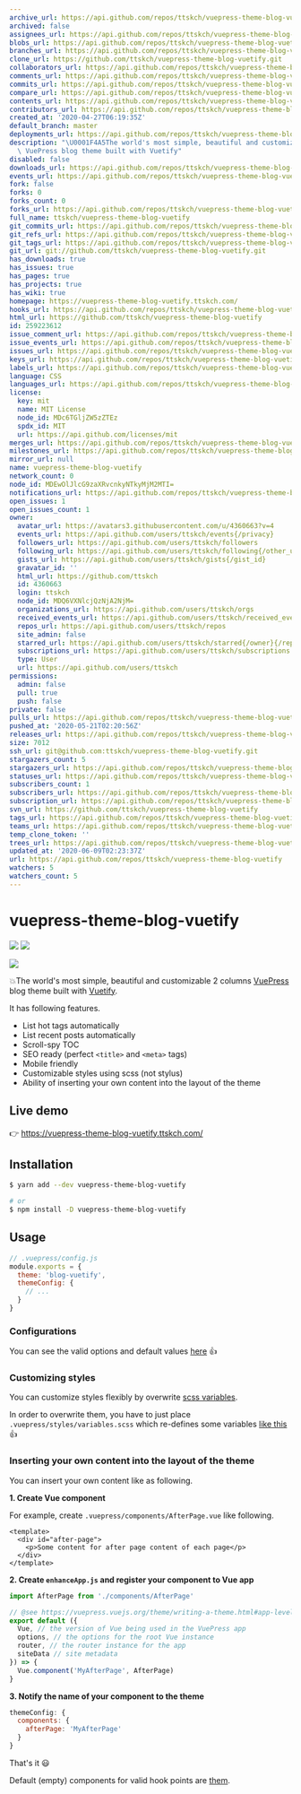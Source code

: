 ```yaml
---
archive_url: https://api.github.com/repos/ttskch/vuepress-theme-blog-vuetify/{archive_format}{/ref}
archived: false
assignees_url: https://api.github.com/repos/ttskch/vuepress-theme-blog-vuetify/assignees{/user}
blobs_url: https://api.github.com/repos/ttskch/vuepress-theme-blog-vuetify/git/blobs{/sha}
branches_url: https://api.github.com/repos/ttskch/vuepress-theme-blog-vuetify/branches{/branch}
clone_url: https://github.com/ttskch/vuepress-theme-blog-vuetify.git
collaborators_url: https://api.github.com/repos/ttskch/vuepress-theme-blog-vuetify/collaborators{/collaborator}
comments_url: https://api.github.com/repos/ttskch/vuepress-theme-blog-vuetify/comments{/number}
commits_url: https://api.github.com/repos/ttskch/vuepress-theme-blog-vuetify/commits{/sha}
compare_url: https://api.github.com/repos/ttskch/vuepress-theme-blog-vuetify/compare/{base}...{head}
contents_url: https://api.github.com/repos/ttskch/vuepress-theme-blog-vuetify/contents/{+path}
contributors_url: https://api.github.com/repos/ttskch/vuepress-theme-blog-vuetify/contributors
created_at: '2020-04-27T06:19:35Z'
default_branch: master
deployments_url: https://api.github.com/repos/ttskch/vuepress-theme-blog-vuetify/deployments
description: "\U0001F4A5The world's most simple, beautiful and customizable 2 columns\
  \ VuePress blog theme built with Vuetify"
disabled: false
downloads_url: https://api.github.com/repos/ttskch/vuepress-theme-blog-vuetify/downloads
events_url: https://api.github.com/repos/ttskch/vuepress-theme-blog-vuetify/events
fork: false
forks: 0
forks_count: 0
forks_url: https://api.github.com/repos/ttskch/vuepress-theme-blog-vuetify/forks
full_name: ttskch/vuepress-theme-blog-vuetify
git_commits_url: https://api.github.com/repos/ttskch/vuepress-theme-blog-vuetify/git/commits{/sha}
git_refs_url: https://api.github.com/repos/ttskch/vuepress-theme-blog-vuetify/git/refs{/sha}
git_tags_url: https://api.github.com/repos/ttskch/vuepress-theme-blog-vuetify/git/tags{/sha}
git_url: git://github.com/ttskch/vuepress-theme-blog-vuetify.git
has_downloads: true
has_issues: true
has_pages: true
has_projects: true
has_wiki: true
homepage: https://vuepress-theme-blog-vuetify.ttskch.com/
hooks_url: https://api.github.com/repos/ttskch/vuepress-theme-blog-vuetify/hooks
html_url: https://github.com/ttskch/vuepress-theme-blog-vuetify
id: 259223612
issue_comment_url: https://api.github.com/repos/ttskch/vuepress-theme-blog-vuetify/issues/comments{/number}
issue_events_url: https://api.github.com/repos/ttskch/vuepress-theme-blog-vuetify/issues/events{/number}
issues_url: https://api.github.com/repos/ttskch/vuepress-theme-blog-vuetify/issues{/number}
keys_url: https://api.github.com/repos/ttskch/vuepress-theme-blog-vuetify/keys{/key_id}
labels_url: https://api.github.com/repos/ttskch/vuepress-theme-blog-vuetify/labels{/name}
language: CSS
languages_url: https://api.github.com/repos/ttskch/vuepress-theme-blog-vuetify/languages
license:
  key: mit
  name: MIT License
  node_id: MDc6TGljZW5zZTEz
  spdx_id: MIT
  url: https://api.github.com/licenses/mit
merges_url: https://api.github.com/repos/ttskch/vuepress-theme-blog-vuetify/merges
milestones_url: https://api.github.com/repos/ttskch/vuepress-theme-blog-vuetify/milestones{/number}
mirror_url: null
name: vuepress-theme-blog-vuetify
network_count: 0
node_id: MDEwOlJlcG9zaXRvcnkyNTkyMjM2MTI=
notifications_url: https://api.github.com/repos/ttskch/vuepress-theme-blog-vuetify/notifications{?since,all,participating}
open_issues: 1
open_issues_count: 1
owner:
  avatar_url: https://avatars3.githubusercontent.com/u/4360663?v=4
  events_url: https://api.github.com/users/ttskch/events{/privacy}
  followers_url: https://api.github.com/users/ttskch/followers
  following_url: https://api.github.com/users/ttskch/following{/other_user}
  gists_url: https://api.github.com/users/ttskch/gists{/gist_id}
  gravatar_id: ''
  html_url: https://github.com/ttskch
  id: 4360663
  login: ttskch
  node_id: MDQ6VXNlcjQzNjA2NjM=
  organizations_url: https://api.github.com/users/ttskch/orgs
  received_events_url: https://api.github.com/users/ttskch/received_events
  repos_url: https://api.github.com/users/ttskch/repos
  site_admin: false
  starred_url: https://api.github.com/users/ttskch/starred{/owner}{/repo}
  subscriptions_url: https://api.github.com/users/ttskch/subscriptions
  type: User
  url: https://api.github.com/users/ttskch
permissions:
  admin: false
  pull: true
  push: false
private: false
pulls_url: https://api.github.com/repos/ttskch/vuepress-theme-blog-vuetify/pulls{/number}
pushed_at: '2020-05-21T02:20:56Z'
releases_url: https://api.github.com/repos/ttskch/vuepress-theme-blog-vuetify/releases{/id}
size: 7012
ssh_url: git@github.com:ttskch/vuepress-theme-blog-vuetify.git
stargazers_count: 5
stargazers_url: https://api.github.com/repos/ttskch/vuepress-theme-blog-vuetify/stargazers
statuses_url: https://api.github.com/repos/ttskch/vuepress-theme-blog-vuetify/statuses/{sha}
subscribers_count: 1
subscribers_url: https://api.github.com/repos/ttskch/vuepress-theme-blog-vuetify/subscribers
subscription_url: https://api.github.com/repos/ttskch/vuepress-theme-blog-vuetify/subscription
svn_url: https://github.com/ttskch/vuepress-theme-blog-vuetify
tags_url: https://api.github.com/repos/ttskch/vuepress-theme-blog-vuetify/tags
teams_url: https://api.github.com/repos/ttskch/vuepress-theme-blog-vuetify/teams
temp_clone_token: ''
trees_url: https://api.github.com/repos/ttskch/vuepress-theme-blog-vuetify/git/trees{/sha}
updated_at: '2020-06-09T02:23:37Z'
url: https://api.github.com/repos/ttskch/vuepress-theme-blog-vuetify
watchers: 5
watchers_count: 5
---
```


# vuepress-theme-blog-vuetify

[![](https://img.shields.io/npm/v/vuepress-theme-blog-vuetify?style=flat-square)](https://www.npmjs.com/package/vuepress-theme-blog-vuetify)
[![](https://img.shields.io/npm/dm/vuepress-theme-blog-vuetify?style=flat-square)](https://www.npmjs.com/package/vuepress-theme-blog-vuetify)

![](https://user-images.githubusercontent.com/4360663/80946098-43781280-8e28-11ea-8e50-667344f9f959.png)

💥The world's most simple, beautiful and customizable 2 columns [VuePress](https://vuepress.vuejs.org/) blog theme built with [Vuetify](https://vuetifyjs.com).

It has following features.

* List hot tags automatically
* List recent posts automatically
* Scroll-spy TOC
* SEO ready (perfect `<title>` and `<meta>` tags)
* Mobile friendly
* Customizable styles using scss (not stylus)
* Ability of inserting your own content into the layout of the theme

## Live demo

👉 <https://vuepress-theme-blog-vuetify.ttskch.com/>

## Installation

```bash
$ yarn add --dev vuepress-theme-blog-vuetify

# or
$ npm install -D vuepress-theme-blog-vuetify
```

## Usage

```js
// .vuepress/config.js
module.exports = {
  theme: 'blog-vuetify',
  themeConfig: {
    // ...
  }
}
```

### Configurations

You can see the valid options and default values [here](https://github.com/ttskch/vuepress-theme-blog-vuetify/blob/master/index.js#L14) 👍

### Customizing styles

You can customize styles flexibly by overwrite [scss variables](https://github.com/ttskch/vuepress-theme-blog-vuetify/blob/master/styles/_variables.scss).

In order to overwrite them, you have to just place `.vuepress/styles/variables.scss` which re-defines some variables [like this](https://github.com/ttskch/vuepress-theme-blog-vuetify/blob/master/example/blog/.vuepress/styles/variables.scss) 👍 

### Inserting your own content into the layout of the theme

You can insert your own content like as following.

**1. Create Vue component**

For example, create `.vuepress/components/AfterPage.vue` like following.

```vue
<template>
  <div id="after-page">
    <p>Some content for after page content of each page</p>
  </div>
</template>
```

**2. Create `enhanceApp.js` and register your component to Vue app**

```js
import AfterPage from './components/AfterPage'

// @see https://vuepress.vuejs.org/theme/writing-a-theme.html#app-level-enhancements
export default ({
  Vue, // the version of Vue being used in the VuePress app
  options, // the options for the root Vue instance
  router, // the router instance for the app
  siteData // site metadata
}) => {
  Vue.component('MyAfterPage', AfterPage)
}
```

**3. Notify the name of your component to the theme**

```js
themeConfig: {
  components: {
    afterPage: 'MyAfterPage'
  }
}
```

That's it 😃

Default (empty) components for valid hook points are [them](https://github.com/ttskch/vuepress-theme-blog-vuetify/tree/master/components/extensions).

